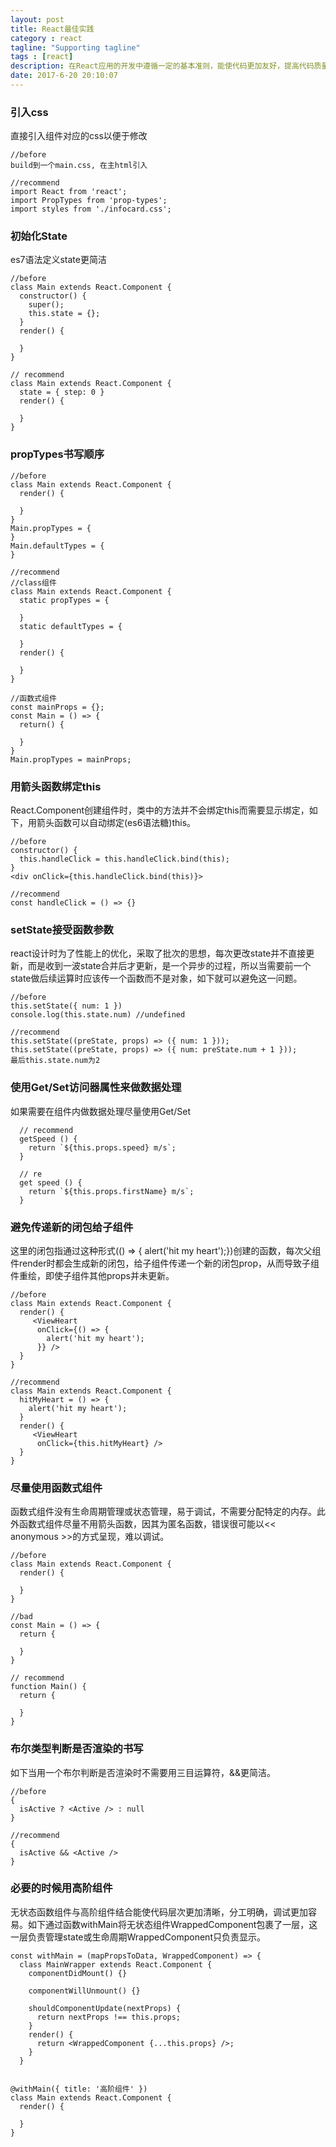 ```yaml
---
layout: post
title: React最佳实践
category : react
tagline: "Supporting tagline"
tags : [react]
description: 在React应用的开发中遵循一定的基本准则，能使代码更加友好，提高代码质量。
date: 2017-6-20 20:10:07
---
```

### 引入css

直接引入组件对应的css以便于修改
```
//before
build到一个main.css, 在主html引入

//recommend
import React from 'react';
import PropTypes from 'prop-types';
import styles from './infocard.css';
```

### 初始化State
es7语法定义state更简洁
```
//before
class Main extends React.Component {
  constructor() {
    super();
    this.state = {};
  }
  render() {

  }
} 

// recommend
class Main extends React.Component {
  state = { step: 0 }
  render() {

  }
} 

```

### propTypes书写顺序

```
//before
class Main extends React.Component {
  render() {

  }
} 
Main.propTypes = {
}
Main.defaultTypes = {
}

//recommend
//class组件
class Main extends React.Component {
  static propTypes = {

  }
  static defaultTypes = {
    
  }
  render() {

  }
}

//函数式组件
const mainProps = {};
const Main = () => {
  return() {

  }
}
Main.propTypes = mainProps;
```

### 用箭头函数绑定this

React.Component创建组件时，类中的方法并不会绑定this而需要显示绑定，如下，用箭头函数可以自动绑定(es6语法糖)this。
```
//before
constructor() {
  this.handleClick = this.handleClick.bind(this);
}
<div onClick={this.handleClick.bind(this)}>

//recommend
const handleClick = () => {}

```

### setState接受函数参数
react设计时为了性能上的优化，采取了批次的思想，每次更改state并不直接更新，而是收到一波state合并后才更新，是一个异步的过程，所以当需要前一个state做后续运算时应该传一个函数而不是对象，如下就可以避免这一问题。

```
//before
this.setState({ num: 1 }) 
console.log(this.state.num) //undefined

//recommend
this.setState((preState, props) => ({ num: 1 })); 
this.setState((preState, props) => ({ num: preState.num + 1 })); 
最后this.state.num为2
```

### 使用Get/Set访问器属性来做数据处理

如果需要在组件内做数据处理尽量使用Get/Set
```
  // recommend
  getSpeed () {
    return `${this.props.speed} m/s`;
  }
 
  // re
  get speed () {
    return `${this.props.firstName} m/s`;
  }
```

### 避免传递新的闭包给子组件

这里的闭包指通过这种形式(() => { alert('hit my heart');})创建的函数，每次父组件render时都会生成新的闭包，给子组件传递一个新的闭包prop，从而导致子组件重绘，即使子组件其他props并未更新。
```
//before
class Main extends React.Component {
  render() {
     <ViewHeart 
      onClick={() => {
        alert('hit my heart');
      }} />
  }
} 

//recommend
class Main extends React.Component {
  hitMyHeart = () => {
    alert('hit my heart');
  }
  render() {
     <ViewHeart 
      onClick={this.hitMyHeart} />
  }
}
```

### 尽量使用函数式组件

函数式组件没有生命周期管理或状态管理，易于调试，不需要分配特定的内存。此外函数式组件尽量不用箭头函数，因其为匿名函数，错误很可能以<< anonymous >>的方式呈现，难以调试。
```
//before
class Main extends React.Component {
  render() {

  }
} 

//bad
const Main = () => {
  return {

  }
} 

// recommend
function Main() {
  return {

  }
} 
```

### 布尔类型判断是否渲染的书写

如下当用一个布尔判断是否渲染时不需要用三目运算符，&&更简洁。

```
//before
{
  isActive ? <Active /> : null
}

//recommend
{
  isActive && <Active />
}
```

### 必要的时候用高阶组件

无状态函数组件与高阶组件结合能使代码层次更加清晰，分工明确，调试更加容易。如下通过函数withMain将无状态组件WrappedComponent包裹了一层，这一层负责管理state或生命周期WrappedComponent只负责显示。

```
const withMain = (mapPropsToData, WrappedComponent) => {
  class MainWrapper extends React.Component {
    componentDidMount() {}

    componentWillUnmount() {}

    shouldComponentUpdate(nextProps) {
      return nextProps !== this.props;
    }
    render() {
      return <WrappedComponent {...this.props} />;
    }
  }


@withMain({ title: '高阶组件' })
class Main extends React.Component {
  render() {

  }
} 

```





